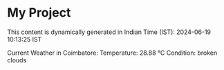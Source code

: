 # My Project

This content is dynamically generated in Indian Time (IST): 2024-06-19 10:13:25 IST


Current Weather in Coimbatore:
Temperature: 28.88 °C
Condition: broken clouds
